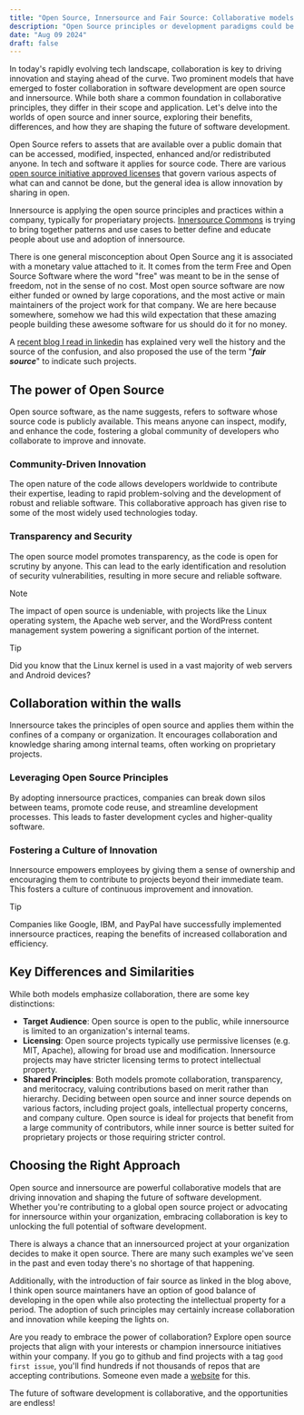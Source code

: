 ```yaml
---
title: "Open Source, Innersource and Fair Source: Collaborative models for innovation."
description: "Open Source principles or development paradigms could be applied in a much smaller setting behind closed doors, that is generally called Innersource."
date: "Aug 09 2024"
draft: false
---
```


In today's rapidly evolving tech landscape, collaboration is key to driving innovation and staying ahead of the curve. Two prominent models that have emerged to foster collaboration in software development are open source and innersource. While both share a common foundation in collaborative principles, they differ in their scope and application. Let's delve into the worlds of open source and inner source, exploring their benefits, differences, and how they are shaping the future of software development.

Open Source refers to assets that are available over a public domain that can be accessed, modified, inspected, enhanced and/or redistributed anyone. In tech and software it applies for source code. There are various [open source initiative approved licenses](https://opensource.org/licenses) that govern various aspects of what can and cannot be done, but the general idea is allow innovation by sharing in open.

Innersource is applying the open source principles and practices within a company, typically for properiatary projects. [Innersource Commons](https://innersourcecommons.org/) is trying to bring together patterns and use cases to better define and educate people about use and adoption of innersource.

There is one general misconception about Open Source ang it is associated with a monetary value attached to it. It comes from the term Free and Open Source Software where the word "free" was meant to be in the sense of freedom, not in the sense of no cost. Most open source software are now either funded or owned by large coporations, and the most active or main maintainers of the project work for that company. We are here because somewhere, somehow we had this wild expectation that these amazing people building these awesome software for us should do it for no money. 

A [recent blog I read in linkedin](https://blog.gitbutler.com/the-future-of-open-source/) has explained very well the history and the source of the confusion, and also proposed the use of the term "**_fair source_**" to indicate such projects.

## The power of Open Source
Open source software, as the name suggests, refers to software whose source code is publicly available. This means anyone can inspect, modify, and enhance the code, fostering a global community of developers who collaborate to improve and innovate.

### Community-Driven Innovation
The open nature of the code allows developers worldwide to contribute their expertise, leading to rapid problem-solving and the development of robust and reliable software. This collaborative approach has given rise to some of the most widely used technologies today.

### Transparency and Security
The open source model promotes transparency, as the code is open for scrutiny by anyone. This can lead to the early identification and resolution of security vulnerabilities, resulting in more secure and reliable software.

> [!NOTE]  
> The impact of open source is undeniable, with projects like the Linux operating system, the Apache web server, and the WordPress content management system powering a significant portion of the internet.

> [!TIP]
> Did you know that the Linux kernel is used in a vast majority of web servers and Android devices?

## Collaboration within the walls
Innersource takes the principles of open source and applies them within the confines of a company or organization. It encourages collaboration and knowledge sharing among internal teams, often working on proprietary projects.

### Leveraging Open Source Principles
By adopting innersource practices, companies can break down silos between teams, promote code reuse, and streamline development processes. This leads to faster development cycles and higher-quality software.

### Fostering a Culture of Innovation
Innersource empowers employees by giving them a sense of ownership and encouraging them to contribute to projects beyond their immediate team. This fosters a culture of continuous improvement and innovation.

> [!TIP]
> Companies like Google, IBM, and PayPal have successfully implemented innersource practices, reaping the benefits of increased collaboration and efficiency.

## Key Differences and Similarities
While both models emphasize collaboration, there are some key distinctions:

- **Target Audience**: Open source is open to the public, while innersource is limited to an organization's internal teams.
- **Licensing**: Open source projects typically use permissive licenses (e.g. MIT, Apache), allowing for broad use and modification. Innersource projects may have stricter licensing terms to protect intellectual property.
- **Shared Principles**: Both models promote collaboration, transparency, and meritocracy, valuing contributions based on merit rather than hierarchy.
Deciding between open source and inner source depends on various factors, including project goals, intellectual property concerns, and company culture. Open source is ideal for projects that benefit from a large community of contributors, while inner source is better suited for proprietary projects or those requiring stricter control.

## Choosing the Right Approach
Open source and innersource are powerful collaborative models that are driving innovation and shaping the future of software development. Whether you're contributing to a global open source project or advocating for innersource within your organization, embracing collaboration is key to unlocking the full potential of software development.

There is always a chance that an innersourced project at your organization decides to make it open source. There are many such examples we've seen in the past and even today there's no shortage of that happening.

Additionally, with the introduction of fair source as linked in the blog above, I think open source maintaners have an option of good balance of developing in the open while also protecting the intellectual property for a period. The adoption of such principles may certainly increase collaboration and innovation while keeping the lights on.

Are you ready to embrace the power of collaboration? Explore open source projects that align with your interests or champion innersource initiatives within your company. If you go to github and find projects with a tag `good first issue`, you'll find hundreds if not thousands of repos that are accepting contributions. Someone even made a [website](https://goodfirstissue.dev/) for this. 

The future of software development is collaborative, and the opportunities are endless! 